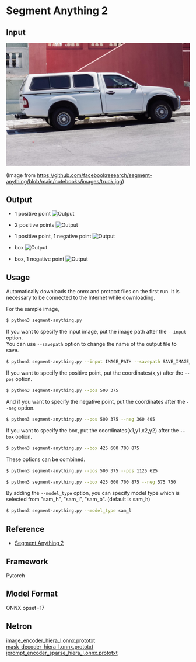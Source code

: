 # Segment Anything 2

## Input

![Input](truck.jpg)

(Image from https://github.com/facebookresearch/segment-anything/blob/main/notebooks/images/truck.jpg)

## Output

- 1 positive point
![Output](example/output1.png)

- 2 positive points
![Output](example/output2.png)

- 1 positive point, 1 negative point
![Output](example/output3.png)

- box
![Output](example/output4.png)

- box, 1 negative point
![Output](example/output5.png)

## Usage
Automatically downloads the onnx and prototxt files on the first run.
It is necessary to be connected to the Internet while downloading.

For the sample image,
```bash
$ python3 segment-anything.py
```

If you want to specify the input image, put the image path after the `--input` option.  
You can use `--savepath` option to change the name of the output file to save.
```bash
$ python3 segment-anything.py --input IMAGE_PATH --savepath SAVE_IMAGE_PATH
```

If you want to specify the positive point, put the coordinates(x,y) after the `--pos` option.
```bash
$ python3 segment-anything.py --pos 500 375
```

And if you want to specify the negative point, put the coordinates after the `--neg` option.
```bash
$ python3 segment-anything.py --pos 500 375 --neg 360 405
```

If you want to specify the box, put the coordinates(x1,y1,x2,y2) after the `--box` option.
```bash
$ python3 segment-anything.py --box 425 600 700 875
```

These options can be combined.
```bash
$ python3 segment-anything.py --pos 500 375 --pos 1125 625
```

```bash
$ python3 segment-anything.py --box 425 600 700 875 --neg 575 750
```

By adding the `--model_type` option, you can specify model type which is selected from "sam_h", "sam_l", "sam_b". (default is sam_h)
```bash
$ python3 segment-anything.py --model_type sam_l
```

## Reference

- [Segment Anything 2](https://github.com/facebookresearch/segment-anything-2)

## Framework

Pytorch

## Model Format

ONNX opset=17

## Netron

[image_encoder_hiera_l.onnx.prototxt](https://netron.app/?url=https://storage.googleapis.com/ailia-models/segment-anything-2/image_encoder_hiera_l.onnx.prototxt)  
[mask_decoder_hiera_l.onnx.prototxt](https://netron.app/?url=https://storage.googleapis.com/ailia-models/segment-anything-2/mask_decoder_hiera_l.onnx.prototxt)  
[iprompt_encoder_sparse_hiera_l.onnx.prototxt](https://netron.app/?url=https://storage.googleapis.com/ailia-models/segment-anything-2/prompt_encoder_sparse_hiera_l.onnx.prototxt)  
